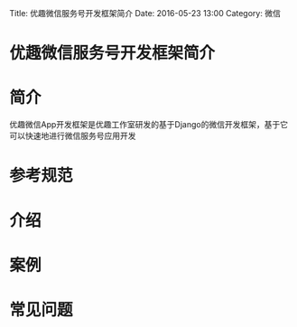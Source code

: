 Title: 优趣微信服务号开发框架简介
Date: 2016-05-23 13:00
Category: 微信

# 优趣微信服务号开发框架简介

# 简介
优趣微信App开发框架是优趣工作室研发的基于Django的微信开发框架，基于它可以快速地进行微信服务号应用开发

# 参考规范

# 介绍

# 案例

# 常见问题




